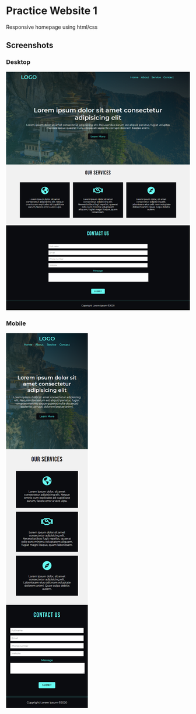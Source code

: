 # Practice Website 1

Responsive homepage using html/css

## Screenshots

### Desktop

![alt text](https://github.com/dreicodes/practice_site_1/blob/main/images/desktop.png)

### Mobile

![alt text](https://github.com/dreicodes/practice_site_1/blob/main/images/mobile.png)
